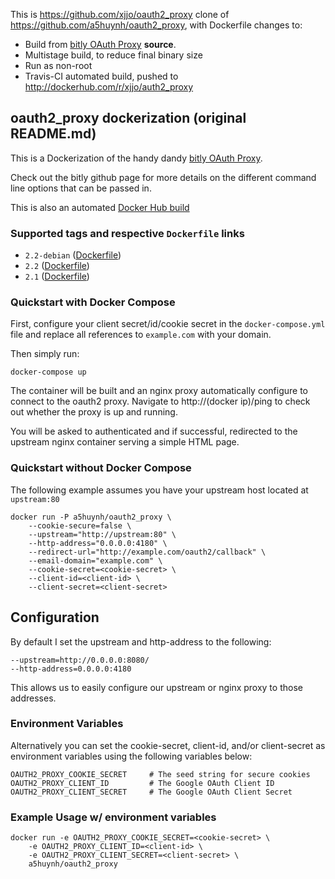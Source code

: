 
This is https://github.com/xjjo/oauth2_proxy clone of
https://github.com/a5huynh/oauth2_proxy, with Dockerfile changes to:
* Build from [bitly OAuth Proxy](https://github.com/bitly/oauth2_proxy) **source**.
* Multistage build, to reduce final binary size
* Run as non-root
* Travis-CI automated build, pushed to http://dockerhub.com/r/xjjo/auth2_proxy


## oauth2_proxy dockerization (original README.md)
This is a Dockerization of the handy dandy
[bitly OAuth Proxy](https://github.com/bitly/oauth2_proxy).

Check out the bitly github page for more details on the different command line
options that can be passed in.

This is also an automated
[Docker Hub build](https://hub.docker.com/r/a5huynh/oauth2_proxy/)

### Supported tags and respective `Dockerfile` links
* `2.2-debian` ([Dockerfile](https://github.com/a5huynh/oauth2_proxy/blob/cb657302b1a433e654a6cd97e30aa0c0dee8075c/Dockerfile))
* `2.2` ([Dockerfile](https://github.com/a5huynh/oauth2_proxy/blob/5c18f223851745d3132faf64cab6ea9bb056fe7f/Dockerfile))
* `2.1` ([Dockerfile](https://github.com/a5huynh/oauth2_proxy/blob/77b5f5afb919bb9d7983f901504987c9aaf2dfb9/Dockerfile))

### Quickstart with Docker Compose
First, configure your client secret/id/cookie secret in the `docker-compose.yml` file
and replace all references to `example.com` with your domain.

Then simply run:

    docker-compose up

The container will be built and an nginx proxy automatically configure to
connect to the oauth2 proxy. Navigate to http://(docker ip)/ping to check
out whether the proxy is up and running.

You will be asked to authenticated and if successful, redirected to the upstream
nginx container serving a simple HTML page.

### Quickstart without Docker Compose

The following example assumes you have your upstream host located at `upstream:80`

    docker run -P a5huynh/oauth2_proxy \
        --cookie-secure=false \
        --upstream="http://upstream:80" \
        --http-address="0.0.0.0:4180" \
        --redirect-url="http://example.com/oauth2/callback" \
        --email-domain="example.com" \
        --cookie-secret=<cookie-secret> \
        --client-id=<client-id> \
        --client-secret=<client-secret>

## Configuration
By default I set the upstream and http-address to the following:

    --upstream=http://0.0.0.0:8080/
    --http-address=0.0.0.0:4180

This allows us to easily configure our upstream or nginx proxy to those addresses.

### Environment Variables
Alternatively you can set the cookie-secret, client-id, and/or client-secret as
environment variables using the following variables below:

    OAUTH2_PROXY_COOKIE_SECRET     # The seed string for secure cookies
    OAUTH2_PROXY_CLIENT_ID         # The Google OAuth Client ID
    OAUTH2_PROXY_CLIENT_SECRET     # The Google OAuth Client Secret

### Example Usage w/ environment variables
    docker run -e OAUTH2_PROXY_COOKIE_SECRET=<cookie-secret> \
        -e OAUTH2_PROXY_CLIENT_ID=<client-id> \
        -e OAUTH2_PROXY_CLIENT_SECRET=<client-secret> \
        a5huynh/oauth2_proxy
